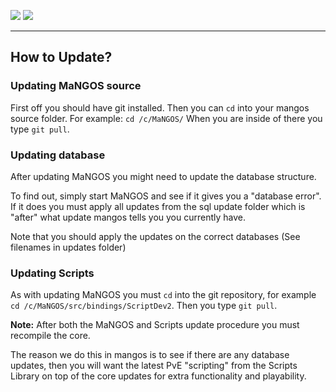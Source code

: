 [![](/wiki/icons/home.gif)](/wiki/Home.md) 
[![](/wiki/icons/back.gif)](/wiki/Installation%20Guides/Installation%20Guides.md) 

----------
## How to Update?
### Updating MaNGOS source
First off you should have git installed. Then you can `cd` into your mangos source folder. For example: `cd /c/MaNGOS/` When you are inside of there you type `git pull`.
 
### Updating database
After updating MaNGOS you might need to update the database structure.

 To find out, simply start MaNGOS and see if it gives you a "database error". 
 If it does you must apply all updates from the sql update folder which is "after" what update mangos tells you you currently have. 
 
 Note that you should apply the updates on the correct databases (See filenames in updates folder)

### Updating Scripts
As with updating MaNGOS you must `cd` into the git repository, for example `cd /c/MaNGOS/src/bindings/ScriptDev2`. Then you type `git pull`.

**Note:** 
After both the MaNGOS and Scripts update procedure you must recompile the core.

The reason we do this in mangos is to see if there are any database updates, then you will want the latest PvE "scripting" from the Scripts Library on top of the core updates for extra functionality and playability.

